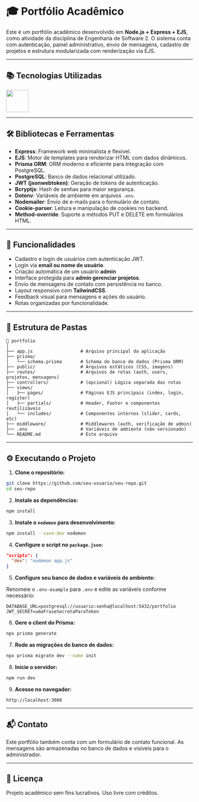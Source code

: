 # 🎓 Portfólio Acadêmico

Este é um portfólio acadêmico desenvolvido em **Node.js + Express + EJS**, como atividade da disciplina de Engenharia de Software 2. O sistema conta com autenticação, painel administrativo, envio de mensagens, cadastro de projetos e estrutura modularizada com renderização via EJS.

---

## 📚 Tecnologias Utilizadas

<div align="left">
  <img src="https://skillicons.dev/icons?i=nodejs,express,html,css,tailwind,postgres,prisma" height="60" />
</div>

---

## 🛠️ Bibliotecas e Ferramentas

- **Express**: Framework web minimalista e flexível.
- **EJS**: Motor de templates para renderizar HTML com dados dinâmicos.
- **Prisma ORM**: ORM moderno e eficiente para integração com PostgreSQL.
- **PostgreSQL**: Banco de dados relacional utilizado.
- **JWT (jsonwebtoken)**: Geração de tokens de autenticação.
- **Bcryptjs**: Hash de senhas para maior segurança.
- **Dotenv**: Variáveis de ambiente em arquivos `.env`.
- **Nodemailer**: Envio de e-mails para o formulário de contato.
- **Cookie-parser**: Leitura e manipulação de cookies no backend.
- **Method-override**: Suporte a métodos PUT e DELETE em formulários HTML.

---

## 🔐 Funcionalidades

- Cadastro e login de usuários com autenticação JWT.
- Login via **email ou nome de usuário**.
- Criação automática de um usuário **admin**
- Interface protegida para **admin gerenciar projetos**.
- Envio de mensagens de contato com persistência no banco.
- Layout responsivo com **TailwindCSS**.
- Feedback visual para mensagens e ações do usuário.
- Rotas organizadas por funcionalidade.

---

## 📁 Estrutura de Pastas

```
📁 portfolio
│
├── app.js                  # Arquivo principal da aplicação
├── prisma/
│   └── schema.prisma       # Schema do banco de dados (Prisma ORM)
├── public/                 # Arquivos estáticos (CSS, imagens)
├── routes/                 # Arquivos de rotas (auth, users, projetos, mensagens)
├── controllers/            # (opcional) Lógica separada das rotas
├── views/
│   ├── pages/              # Páginas EJS principais (index, login, register)
│   ├── partials/           # Header, Footer e componentes reutilizáveis
│   └── includes/           # Componentes internos (slider, cards, etc)
├── middleware/             # Middlewares (auth, verificação de admin)
├── .env                    # Variáveis de ambiente (não versionado)
└── README.md               # Este arquivo
```

---

## ⚙️ Executando o Projeto

1. **Clone o repositório:**

```bash
git clone https://github.com/seu-usuario/seu-repo.git
cd seu-repo
```

2. **Instale as dependências:**

```bash
npm install
```

3. **Instale o `nodemon` para desenvolvimento:**

```bash
npm install --save-dev nodemon
```

4. **Configure o script no `package.json`:**

```json
"scripts": {
  "dev": "nodemon app.js"
}
```

5. **Configure seu banco de dados e variáveis de ambiente:**

Renomeie o `.env-example` para `.env` e edite as variáveis conforme necessário:

```
DATABASE_URL=postgresql://usuario:senha@localhost:5432/portfolio
JWT_SECRET=umaFraseSecretaParaToken
```

6. **Gere o client do Prisma:**

```bash
npx prisma generate
```

7. **Rode as migrações do banco de dados:**

```bash
npx prisma migrate dev --name init
```

8. **Inicie o servidor:**

```bash
npm run dev
```

9. **Acesse no navegador:**

```
http://localhost:3000
```

---

## 📬 Contato

Este portfólio também conta com um formulário de contato funcional. As mensagens são armazenadas no banco de dados e visíveis para o administrador.

---

## 📌 Licença

Projeto acadêmico sem fins lucrativos. Uso livre com créditos.
